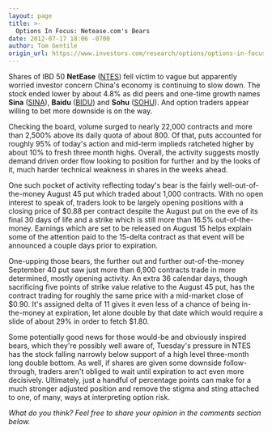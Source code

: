 ```yaml
---
layout: page
title: >-
  Options In Focus: Netease.com's Bears
date: 2012-07-17 18:06 -0700
author: Tom Gentile
origin_url: https://www.investors.com/research/options/options-in-focus-netease-coms-bears/
---
```






Shares of IBD 50 **NetEase**  ([NTES](https://research.investors.com/quote.aspx?symbol=NTES)) fell victim to vague but apparently worried investor concern China's economy is continuing to slow down. The stock ended lower by about 4.8% as did peers and one-time growth names **Sina** ([SINA](https://research.investors.com/quote.aspx?symbol=SINA)), **Baidu** ([BIDU](https://research.investors.com/quote.aspx?symbol=BIDU)) and **Sohu** ([SOHU](https://research.investors.com/quote.aspx?symbol=SOHU)). And option traders appear willing to bet more downside is on the way. 

  

Checking the board, volume surged to nearly 22,000 contracts and more than 2,500% above its daily quota of about 800. Of that, puts accounted for roughly 95% of today's action and mid-term implieds ratcheted higher by about 10% to fresh three month highs. Overall, the activity suggests mostly demand driven order flow looking to position for further and by the looks of it, much harder technical weakness in shares in the weeks ahead. 

  

One such pocket of activity reflecting today's bear is the fairly well-out-of-the-money August 45 put which traded about 1,000 contracts. With no open interest to speak of, traders look to be largely opening positions with a closing price of $0.88 per contract despite the August put on the eve of its final 30 days of life and a strike which is still more than 16.5% out-of-the-money. Earnings which are set to be released on August 15 helps explain some of the attention paid to the 15-delta contract as that event will be announced a couple days prior to expiration. 

  

One-upping those bears, the further out and further out-of-the-money September 40 put saw just more than 6,900 contracts trade in more determined, mostly opening activity. An extra 36 calendar days, though sacrificing five points of strike value relative to the August 45 put, has the contract trading for roughly the same price with a mid-market close of $0.90. It's assigned delta of 11 gives it even less of a chance of being in-the-money at expiration, let alone double by that date which would require a slide of about 29% in order to fetch $1.80.

  

Some potentially good news for those would-be and obviously inspired bears, which they're possibly well aware of, Tuesday's pressure in NTES has the stock falling narrowly below support of a high level three-month long double bottom. As well, if shares are given some downside follow-through, traders aren't obliged to wait until expiration to act even more decisively. Ultimately, just a handful of percentage points can make for a much stronger adjusted position and remove the stigma and sting attached to one, of many, ways at interpreting option risk.

  

*What do you think? Feel free to share your opinion in the comments section below.*




